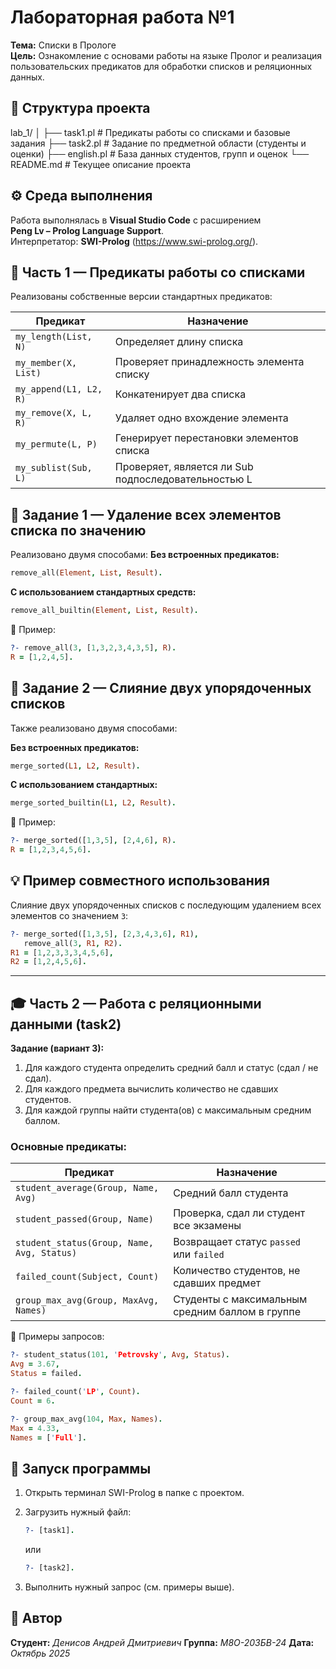 # Лабораторная работа №1  
**Тема:** Списки в Прологе  
**Цель:** Ознакомление с основами работы на языке Пролог и реализация пользовательских предикатов для обработки списков и реляционных данных.

## 🧩 Структура проекта

lab_1/
│
├── task1.pl         # Предикаты работы со списками и базовые задания
├── task2.pl         # Задание по предметной области (студенты и оценки)
├── english.pl       # База данных студентов, групп и оценок
└── README.md        # Текущее описание проекта

## ⚙️ Среда выполнения

Работа выполнялась в **Visual Studio Code** с расширением  
**Peng Lv – Prolog Language Support**.  
Интерпретатор: **SWI-Prolog** (https://www.swi-prolog.org/).

## 📘 Часть 1 — Предикаты работы со списками

Реализованы собственные версии стандартных предикатов:

| Предикат | Назначение |
|-----------|------------|
| `my_length(List, N)` | Определяет длину списка |
| `my_member(X, List)` | Проверяет принадлежность элемента списку |
| `my_append(L1, L2, R)` | Конкатенирует два списка |
| `my_remove(X, L, R)` | Удаляет одно вхождение элемента |
| `my_permute(L, P)` | Генерирует перестановки элементов списка |
| `my_sublist(Sub, L)` | Проверяет, является ли Sub подпоследовательностью L |


## 🧮 Задание 1 — Удаление всех элементов списка по значению

Реализовано двумя способами:
**Без встроенных предикатов:**
  ```prolog
  remove_all(Element, List, Result).
  ```

**С использованием стандартных средств:**

  ```prolog
  remove_all_builtin(Element, List, Result).
  ```

📌 Пример:

```prolog
?- remove_all(3, [1,3,2,3,4,3,5], R).
R = [1,2,4,5].
```

## 🔀 Задание 2 — Слияние двух упорядоченных списков

Также реализовано двумя способами:

**Без встроенных предикатов:**

  ```prolog
  merge_sorted(L1, L2, Result).
  ```
**С использованием стандартных:**

  ```prolog
  merge_sorted_builtin(L1, L2, Result).
  ```

📌 Пример:

```prolog
?- merge_sorted([1,3,5], [2,4,6], R).
R = [1,2,3,4,5,6].
```


## 💡 Пример совместного использования

Слияние двух упорядоченных списков с последующим удалением всех элементов со значением `3`:

```prolog
?- merge_sorted([1,3,5], [2,3,4,3,6], R1),
   remove_all(3, R1, R2).
R1 = [1,2,3,3,3,4,5,6],
R2 = [1,2,4,5,6].
```

---

## 🎓 Часть 2 — Работа с реляционными данными (task2)

**Задание (вариант 3):**

1. Для каждого студента определить средний балл и статус (сдал / не сдал).
2. Для каждого предмета вычислить количество не сдавших студентов.
3. Для каждой группы найти студента(ов) с максимальным средним баллом.

### Основные предикаты:

| Предикат                                   | Назначение                                      |
| ------------------------------------------ | ----------------------------------------------- |
| `student_average(Group, Name, Avg)`        | Средний балл студента                           |
| `student_passed(Group, Name)`              | Проверка, сдал ли студент все экзамены          |
| `student_status(Group, Name, Avg, Status)` | Возвращает статус `passed` или `failed`         |
| `failed_count(Subject, Count)`             | Количество студентов, не сдавших предмет        |
| `group_max_avg(Group, MaxAvg, Names)`      | Студенты с максимальным средним баллом в группе |

📌 Примеры запросов:

```prolog
?- student_status(101, 'Petrovsky', Avg, Status).
Avg = 3.67,
Status = failed.

?- failed_count('LP', Count).
Count = 6.

?- group_max_avg(104, Max, Names).
Max = 4.33,
Names = ['Full'].
```

## 🚀 Запуск программы

1. Открыть терминал SWI-Prolog в папке с проектом.
2. Загрузить нужный файл:

   ```prolog
   ?- [task1].
   ```

   или

   ```prolog
   ?- [task2].
   ```
3. Выполнить нужный запрос (см. примеры выше).


## 🧾 Автор

**Студент:** *Денисов Андрей Дмитриевич*
**Группа:** *М8О-203БВ-24*
**Дата:** *Октябрь 2025*